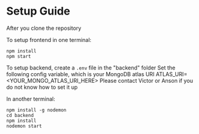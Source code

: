 # Setup Guide

After you clone the repository

To setup frontend in one terminal:
```
npm install 
npm start
```

To setup backend, 
create a `.env` file in the "backend" folder 
Set the following config variable, which is your MongoDB atlas URI
ATLAS_URI=<YOUR_MONGO_ATLAS_URI_HERE>
Please contact Victor or Anson if you do not know how to set it up

In another terminal:
```
npm install -g nodemon
cd backend
npm install 
nodemon start
```
